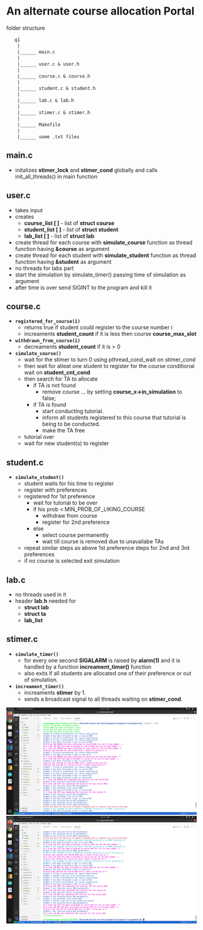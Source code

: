 # An alternate course allocation Portal

folder structure

```
   q1
    |
    |______ main.c 
    |
    |______ user.c & user.h 
    |
    |______ course.c & course.h 
    |
    |______ student.c & student.h 
    |
    |______ lab.c & lab.h
    |
    |______ stimer.c & stimer.h
    |
    |______ Makefile
    |
    |______ some .txt files

```

## **main.c** 
- initalizes **stimer_lock** and **stimer_cond** globally and calls init_all_threads() in main function


## **user.c**
- takes input
- creates
    - **course_list [ ]** - list of **struct course** 
    - **student_list [ ]** - list of **struct student**
    - **lab_list [ ]** - list of **struct lab**
- create thread for each course with **simulate_course** function as thread function having **&course** as argument
- create thread for each student with **simulate_student**
 function as thread function having **&student** as argument
- no threads for labs part
- start the simulation by simulate_timer() passing time of simulation as argument
- after time is over send SIGINT to the program and kill it


## **course.c**
- **``registered_for_course(i)``**
    - returns true if student could register to the course number i
    - increaments **student_count** if it is less then course **course_max_slot**
- **``withdrawn_from_course(i)``**
    - decreaments **student_count** if it is > 0
- **``simulate_course()``**
    - wait for the stimer to turn 0 using pthread_cond_wait on stimer_cond
    - then wait for atleat one student to register for the course conditional wait on **student_cnt_cond**
    - then search for TA to allocate
        - if TA is not found 
            - remove course ... by setting **course_x->in_simulation** to false;
        - if TA is found 
            - start conducting tutorial.
            - inform all students registered to this course that tutorial is being to be conducted.
            - make the TA free
    - tutorial over
    - wait for new student(s) to register


## **student.c**

- **``simulate_student()``**
    - student waits for his time to register
    - register with preferences
    - registered for 1st preference
        - wait for tutorial to be over
        - if his prob < MIN_PROB_OF_LIKING_COURSE
            - withdraw from course
            - register for 2nd preference
        - else 
            - select course permanently
            - wait till course is removed due to unavailabe TAs
    - repeat similar steps as above 1st preference steps for 2nd and 3rd preferences
    - if no course is selected exit simulation

## **lab.c**
- no threads used in it 
- header **lab.h** needed for 
    - **struct lab** 
    - **struct ta**
    - **lab_list**


## **stimer.c**
- **`simulate_timer()`**
    - for every one second **SIGALARM** is raised by **alarm(1)** and it is handled by a function **increament_timer()** function
    - also exits if all students are allocated one of their preference or out of simulation.
- **`increament_timer()`**
    - increaments **stimer** by 1.
    - sends a broadcast signal to all threads waiting on **stimer_cond**.

![alt text](img/1.png)
![alt text](img/2.png)